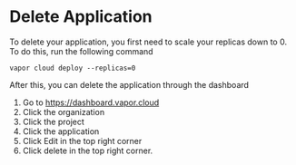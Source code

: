 # Delete Application

To delete your application, you first need to scale your replicas down to 0.
To do this, run the following command

```
vapor cloud deploy --replicas=0
```

After this, you can delete the application through the dashboard

1. Go to https://dashboard.vapor.cloud
2. Click the organization
3. Click the project
4. Click the application
5. Click Edit in the top right corner
6. Click delete in the top right corner.
